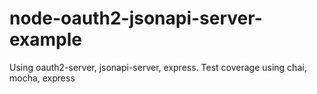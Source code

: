 # node-oauth2-jsonapi-server-example

Using oauth2-server, jsonapi-server, express. 
Test coverage using chai, mocha, express
